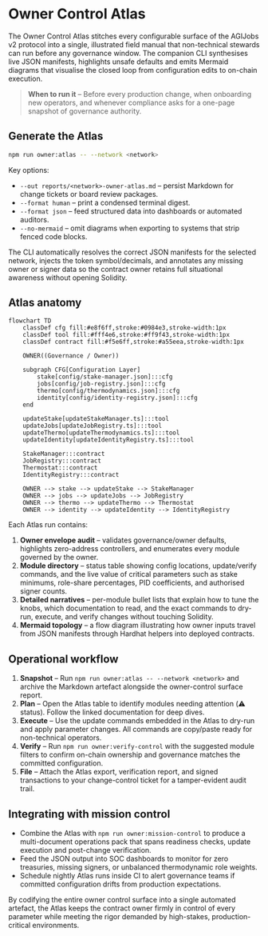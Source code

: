 # Owner Control Atlas

The Owner Control Atlas stitches every configurable surface of the AGIJobs v2
protocol into a single, illustrated field manual that non-technical stewards can
run before any governance window. The companion CLI synthesises live JSON
manifests, highlights unsafe defaults and emits Mermaid diagrams that visualise
the closed loop from configuration edits to on-chain execution.

> **When to run it** – Before every production change, when onboarding new
> operators, and whenever compliance asks for a one-page snapshot of governance
> authority.

## Generate the Atlas

```bash
npm run owner:atlas -- --network <network>
```

Key options:

- `--out reports/<network>-owner-atlas.md` – persist Markdown for change tickets
  or board review packages.
- `--format human` – print a condensed terminal digest.
- `--format json` – feed structured data into dashboards or automated auditors.
- `--no-mermaid` – omit diagrams when exporting to systems that strip fenced
  code blocks.

The CLI automatically resolves the correct JSON manifests for the selected
network, injects the token symbol/decimals, and annotates any missing owner or
signer data so the contract owner retains full situational awareness without
opening Solidity.

## Atlas anatomy

```mermaid
flowchart TD
    classDef cfg fill:#e8f6ff,stroke:#0984e3,stroke-width:1px
    classDef tool fill:#fff4e6,stroke:#ff9f43,stroke-width:1px
    classDef contract fill:#f5e6ff,stroke:#a55eea,stroke-width:1px

    OWNER((Governance / Owner))

    subgraph CFG[Configuration Layer]
        stake[config/stake-manager.json]:::cfg
        jobs[config/job-registry.json]:::cfg
        thermo[config/thermodynamics.json]:::cfg
        identity[config/identity-registry.json]:::cfg
    end

    updateStake[updateStakeManager.ts]:::tool
    updateJobs[updateJobRegistry.ts]:::tool
    updateThermo[updateThermodynamics.ts]:::tool
    updateIdentity[updateIdentityRegistry.ts]:::tool

    StakeManager:::contract
    JobRegistry:::contract
    Thermostat:::contract
    IdentityRegistry:::contract

    OWNER --> stake --> updateStake --> StakeManager
    OWNER --> jobs --> updateJobs --> JobRegistry
    OWNER --> thermo --> updateThermo --> Thermostat
    OWNER --> identity --> updateIdentity --> IdentityRegistry
```

Each Atlas run contains:

1. **Owner envelope audit** – validates governance/owner defaults, highlights
   zero-address controllers, and enumerates every module governed by the owner.
2. **Module directory** – status table showing config locations, update/verify
   commands, and the live value of critical parameters such as stake minimums,
   role-share percentages, PID coefficients, and authorised signer counts.
3. **Detailed narratives** – per-module bullet lists that explain how to tune
   the knobs, which documentation to read, and the exact commands to dry-run,
   execute, and verify changes without touching Solidity.
4. **Mermaid topology** – a flow diagram illustrating how owner inputs travel
   from JSON manifests through Hardhat helpers into deployed contracts.

## Operational workflow

1. **Snapshot** – Run `npm run owner:atlas -- --network <network>` and archive
the Markdown artefact alongside the owner-control surface report.
2. **Plan** – Open the Atlas table to identify modules needing attention (⚠️
status). Follow the linked documentation for deep dives.
3. **Execute** – Use the update commands embedded in the Atlas to dry-run and
apply parameter changes. All commands are copy/paste ready for non-technical
operators.
4. **Verify** – Run `npm run owner:verify-control` with the suggested module
filters to confirm on-chain ownership and governance matches the committed
configuration.
5. **File** – Attach the Atlas export, verification report, and signed
transactions to your change-control ticket for a tamper-evident audit trail.

## Integrating with mission control

- Combine the Atlas with `npm run owner:mission-control` to produce a
  multi-document operations pack that spans readiness checks, update execution
  and post-change verification.
- Feed the JSON output into SOC dashboards to monitor for zero treasuries,
  missing signers, or unbalanced thermodynamic role weights.
- Schedule nightly Atlas runs inside CI to alert governance teams if committed
  configuration drifts from production expectations.

By codifying the entire owner control surface into a single automated artefact,
the Atlas keeps the contract owner firmly in control of every parameter while
meeting the rigor demanded by high-stakes, production-critical environments.
